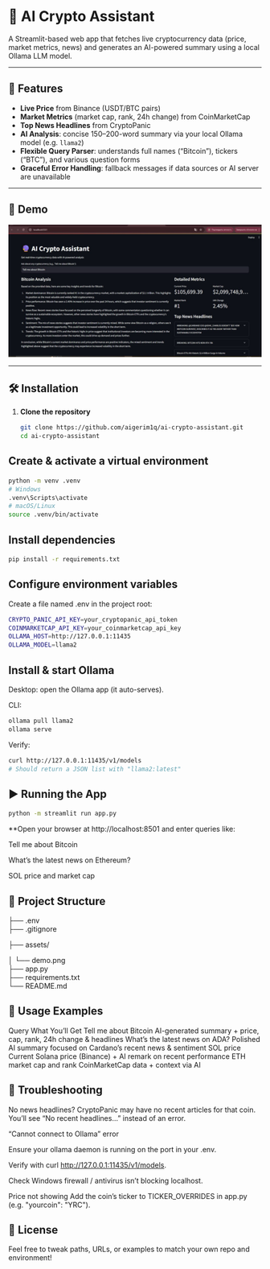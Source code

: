 # 🔮 AI Crypto Assistant

A Streamlit-based web app that fetches live cryptocurrency data (price, market metrics, news) and generates an AI-powered summary using a local Ollama LLM model.

---

## 🚀 Features

- **Live Price** from Binance (USDT/BTC pairs)  
- **Market Metrics** (market cap, rank, 24h change) from CoinMarketCap  
- **Top News Headlines** from CryptoPanic  
- **AI Analysis**: concise 150–200-word summary via your local Ollama model (e.g. `llama2`)  
- **Flexible Query Parser**: understands full names (“Bitcoin”), tickers (“BTC”), and various question forms  
- **Graceful Error Handling**: fallback messages if data sources or AI server are unavailable  

---

## 📸 Demo

![AI Crypto Assistant Screenshot](./assets/demo.png)

---

## 🛠️ Installation

1. **Clone the repository**  
   ```bash
   git clone https://github.com/aigerim1q/ai-crypto-assistant.git
   cd ai-crypto-assistant
   
## Create & activate a virtual environment
   ```bash
   python -m venv .venv
   # Windows
   .venv\Scripts\activate
   # macOS/Linux
   source .venv/bin/activate

```
## Install dependencies
 ```bash
pip install -r requirements.txt
```

## Configure environment variables
Create a file named .env in the project root:
 ```bash
CRYPTO_PANIC_API_KEY=your_cryptopanic_api_token
COINMARKETCAP_API_KEY=your_coinmarketcap_api_key
OLLAMA_HOST=http://127.0.0.1:11435
OLLAMA_MODEL=llama2
```
## Install & start Ollama

Desktop: open the Ollama app (it auto-serves).

CLI:
 ```bash
ollama pull llama2
ollama serve
```

Verify:

```bash
curl http://127.0.0.1:11435/v1/models
# Should return a JSON list with "llama2:latest"
```

## ▶️ Running the App
```bash
python -m streamlit run app.py
```

**Open your browser at http://localhost:8501 and enter queries like:

Tell me about Bitcoin

What’s the latest news on Ethereum?

SOL price and market cap

## 📂 Project Structure

├── .env                      
├── .gitignore

├── assets/

│   └── demo.png               
├── app.py                    
├── requirements.txt          
└── README.md                 

## 📝 Usage Examples
Query	                          What You’ll Get
Tell me about Bitcoin	          AI-generated summary + price, cap, rank, 24h change & headlines
What’s the latest news on ADA?	Polished AI summary focused on Cardano’s recent news & sentiment
SOL price                      	Current Solana price (Binance) + AI remark on recent performance
ETH market cap and rank       	CoinMarketCap data + context via AI

## 🔧 Troubleshooting
No news headlines?
CryptoPanic may have no recent articles for that coin. You’ll see “No recent headlines…” instead of an error.

“Cannot connect to Ollama” error

Ensure your ollama daemon is running on the port in your .env.

Verify with curl http://127.0.0.1:11435/v1/models.

Check Windows firewall / antivirus isn’t blocking localhost.

Price not showing
Add the coin’s ticker to TICKER_OVERRIDES in app.py (e.g. "yourcoin": "YRC").


## 📜 License
Feel free to tweak paths, URLs, or examples to match your own repo and environment!


